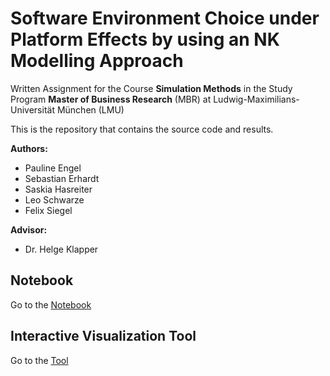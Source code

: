 # Software Environment Choice under Platform Effects by using an NK Modelling Approach 
Written Assignment for the Course **Simulation Methods** 
in the Study Program **Master of Business Research** (MBR) 
at Ludwig-Maximilians-Universität München (LMU)

This is the repository that contains the source code and results.

**Authors:**
* Pauline Engel
* Sebastian Erhardt
* Saskia Hasreiter
* Leo Schwarze
* Felix Siegel


**Advisor:**
* Dr. Helge Klapper

## Notebook

Go to the [Notebook](./NK.ipynb)

## Interactive Visualization Tool

Go to the [Tool](https://sbstnerhrdt.github.io/simulation-methods-project/)



